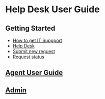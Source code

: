 # Help Desk User Guide

## Getting Started

- [How to get IT Suppport](get-support.md)
- [Help Desk](https://helpdesk.gudgk.edu.pk/)
- [Submit new request](request-submit.md)
- [Request status](request-status.md)

## [Agent User Guide](agent.md)
## [Admin](admin.md)


  
